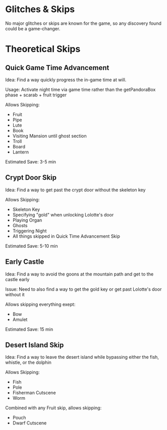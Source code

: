 # Glitches & Skips
No major glitches or skips are known for the game, so any discovery found could be a game-changer. 

# Theoretical Skips
## Quick Game Time Advancement
Idea: Find a way quickly progress the in-game time at will.

Usage: Activate night time via game time rather than the getPandoraBox phase + scarab + fruit trigger

Allows Skipping:
- Fruit
- Pipe
- Lute
- Book
- Visiting Mansion until ghost section
- Troll
- Board
- Lantern

Estimated Save: 3-5 min

## Crypt Door Skip
Idea: Find a way to get past the crypt door without the skeleton key

Allows Skipping:
- Skeleton Key
- Specifying "gold" when unlocking Lolotte's door
- Playing Organ
- Ghosts
- Triggering Night
- All things skipped in Quick Time Advancement Skip

Estimated Save: 5-10 min

## Early Castle
Idea: Find a way to avoid the goons at the mountain path and get to the castle early

Issue: Need to also find a way to get the gold key or get past Lolotte's door without it

Allows skipping everything exept:
- Bow
- Amulet

Estimated Save: 15 min

## Desert Island Skip
Idea: Find a way to leave the desert island while bypassing either the fish, whistle, or the dolphin

Allows Skipping:
- Fish
- Pole
- Fisherman Cutscene
- Worm

Combined with any Fruit skip, allows skipping:
- Pouch
- Dwarf Cutscene
